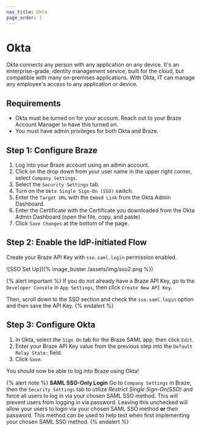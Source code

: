 ```yaml
---
nav_title: Okta
page_order: 1
---
```


# Okta 
Okta connects any person with any application on any device. It's an enterprise-grade, identity management service, built for the cloud, but compatible with many on-premises applications. With Okta, IT can manage any employee's access to any application or device.

## Requirements

- Okta must be turned on for your account.  Reach out to your Braze Account Manager to have this turned on.
- You must have admin privileges for both Okta and Braze.

## Step 1: Configure Braze

1. Log into your Braze account using an admin account.
2. Click on the drop down from your user name in the upper right corner, select `Company Settings`.
3. Select the `Security Settings` tab.
4. Turn on the `Okta Single Sign-On (SSO)` switch.
5. Enter the `Target URL` with the `Embed Link` from the Okta Admin Dashboard.
6. Enter the Certificate with the Certificate you downloaded from the Okta Admin Dashboard (open the file, copy, and paste).
7. Click `Save Changes` at the bottom of the page.

## Step 2: Enable the IdP-initiated Flow

Create your Braze API Key with `sso.saml.login` permission enabled.

![SSO Set Up]({% image_buster /assets/img/sso2.png %})

{% alert important %}
If you do not already have a Braze API Key, go to the `Developer Console` in `App Settings`, then click `Create New API Key`.

Then, scroll down to the SSO section and check the `sso.saml.login` option and then save the API Key.
{% endalert %}

## Step 3: Configure Okta

1. In Okta, select the `Sign On` tab for the Braze SAML app, then click `Edit`.
2. Enter your Braze API Key value from the previous step into the `Default Relay State:` field.
3. Click `Save`.

You should now be able to log into Braze using Okta!

{% alert note %}
__SAML SSO-Only Login__
Go to `Company Settings` in Braze, then the `Security Settings` tab to utilize _Restrict Single Sign-On(SSO)_ and force all users to log in via your chosen SAML SSO method. This will prevent users from logging in via password.  Leaving this unchecked will allow your users to login via your chosen SAML SSO method __or__ their password. This method can be used to help test when first implementing your chosen SAML SSO method.
{% endalert %}
